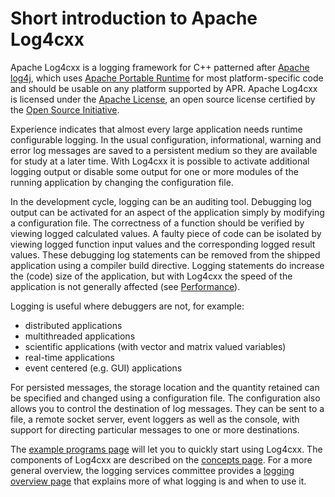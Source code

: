 <!--
 Licensed to the Apache Software Foundation (ASF) under one or more
 contributor license agreements.  See the NOTICE file distributed with
 this work for additional information regarding copyright ownership.
 The ASF licenses this file to You under the Apache License, Version 2.0
 (the "License"); you may not use this file except in compliance with
 the License.  You may obtain a copy of the License at

	http://www.apache.org/licenses/LICENSE-2.0

 Unless required by applicable law or agreed to in writing, software
 distributed under the License is distributed on an "AS IS" BASIS,
 WITHOUT WARRANTIES OR CONDITIONS OF ANY KIND, either express or implied.
 See the License for the specific language governing permissions and
 limitations under the License.
-->

# Short introduction to Apache Log4cxx

Apache Log4cxx is a logging framework for C++ patterned after [Apache log4j],
which uses [Apache Portable Runtime] for most platform-specific code and should
be usable on any platform supported by APR. Apache Log4cxx is licensed under
the [Apache License], an open source license certified by the [Open Source Initiative].

Experience indicates that almost every large application needs runtime configurable logging.
In the usual configuration, informational, warning and error log messages
are saved to a persistent medium so they are available for study at a later time.
With Log4cxx it is possible to activate additional logging output or disable some output
for one or more modules of the running application by changing the configuration file.

In the development cycle, logging can be an auditing tool.
Debugging log output can be activated for an aspect of the application
simply by modifying a configuration file.
The correctness of a function should be verified by viewing logged calculated values.
A faulty piece of code can be isolated by viewing logged function input values
and the corresponding logged result values.
These debugging log statements can be removed from the shipped application
using a compiler build directive.
Logging statements do increase the (code) size of the application,
but with Log4cxx the speed of the application is not generally affected (see [Performance]).

Logging is useful where debuggers are not, for example:
- distributed applications
- multithreaded applications
- scientific applications (with vector and matrix valued variables)
- real-time applications
- event centered (e.g. GUI) applications

For persisted messages, the storage location and the quantity retained
can be specified and changed using a configuration file.
The configuration also allows you to control the destination of log messages.
They can be sent to a file, a remote socket server, event loggers as well as the console,
with support for directing particular messages to one or more destinations.

The [example programs page] will let you to quickly start using Log4cxx.
The components of Log4cxx are described on the [concepts page].
For a more general overview, the logging services committee
provides a [logging overview page] that explains more of what logging is and
when to use it.

[Apache log4j]:https://logging.apache.org/log4j/2.x/
[Apache Portable Runtime]:https://apr.apache.org/
[Apache License]:https://www.apache.org/licenses/
[example programs page]:quick-start.html
[concepts page]:concepts.html
[Open Source Initiative]:https://opensource.org/
[Performance]:performance.html
[logging overview page]:https://logging.apache.org/what-is-logging.html
